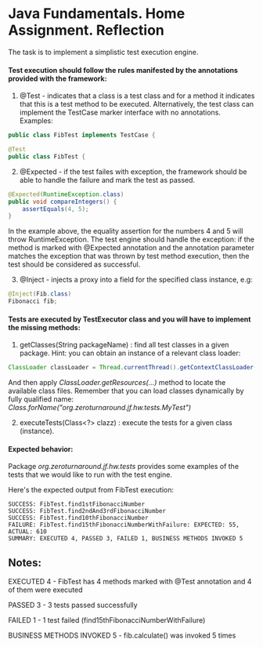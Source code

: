 Java Fundamentals. Home Assignment. Reflection
==============================================


The task is to implement a simplistic test execution engine.

#### Test execution should follow the rules manifested by the annotations provided with the framework:

  1. @Test - indicates that a class is a test class and for a method it indicates that this is a test method to be executed. Alternatively, the test class can implement the TestCase marker interface with no annotations. Examples: 
```java
public class FibTest implements TestCase { 
```
```java
@Test
public class FibTest { 
```

  2. @Expected - if the test failes with exception, the framework should be able to handle the failure and mark the test as passed.
```java
@Expected(RuntimeException.class)
public void compareIntegers() { 
    assertEquals(4, 5);
}
```
In the example above, the equality assertion for the numbers 4 and 5 will throw RuntimeException. The test engine should handle the exception: if the method is marked with @Expected annotation and the annotation parameter matches the exception that was thrown by test method execution, then the test should be considered as successful.

  3. @Inject - injects a proxy into a field for the specified class instance, e.g: 
```java
@Inject(Fib.class)
Fibonacci fib;
```  
  

#### Tests are executed by TestExecutor class and you will have to implement the missing methods:

  1. getClasses(String packageName) : find all test classes in a given package.
Hint: you can obtain an instance of a relevant class loader:
```java
ClassLoader classLoader = Thread.currentThread().getContextClassLoader();
```  
And then apply *ClassLoader.getResources(...)* method to locate the available class files.
Remember that you can load classes dynamically by fully qualified name: *Class.forName("org.zeroturnaround.jf.hw.tests.MyTest")*

  2. executeTests(Class<?> clazz) : execute the tests for a given class (instance).

#### Expected behavior:

Package *org.zeroturnaround.jf.hw.tests* provides some examples of the tests that we would like to run with the test engine.

Here's the expected output from FibTest execution:

    SUCCESS: FibTest.find1stFibonacciNumber
    SUCCESS: FibTest.find2ndAnd3rdFibonacciNumber
    SUCCESS: FibTest.find10thFibonacciNumber
    FAILURE: FibTest.find15thFibonacciNumberWithFailure: EXPECTED: 55, ACTUAL: 610
    SUMMARY: EXECUTED 4, PASSED 3, FAILED 1, BUSINESS METHODS INVOKED 5

Notes:
-------

EXECUTED 4 - FibTest has 4 methods marked with @Test annotation and 4 of them were executed
    
PASSED 3 - 3 tests passed successfully
    
FAILED 1 - 1 test failed (find15thFibonacciNumberWithFailure)
    
BUSINESS METHODS INVOKED 5 - fib.calculate() was invoked 5 times




